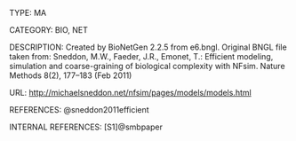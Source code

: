 TYPE: 
MA

CATEGORY: 
BIO, NET

DESCRIPTION:
Created by BioNetGen 2.2.5 from e6.bngl. Original BNGL file taken from: Sneddon, M.W., Faeder, J.R., Emonet, T.: Efficient modeling, simulation and coarse-graining of biological complexity with NFsim. Nature Methods 8(2), 177–183 (Feb 2011)

URL:
http://michaelsneddon.net/nfsim/pages/models/models.html

REFERENCES:
@sneddon2011efficient

INTERNAL REFERENCES:
[S1]@smbpaper